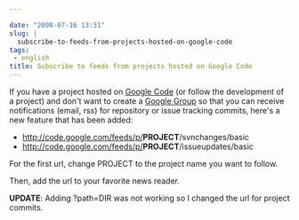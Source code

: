 ```yaml
---

date: "2008-07-16 13:31"
slug: |
  subscribe-to-feeds-from-projects-hosted-on-google-code
tags:
 - english
title: Subscribe to feeds from projects hosted on Google Code
---
```


If you have a project hosted on [Google Code](http://code.google.com)
(or follow the development of a project) and don't want to create a
[Google Group](http://groups.google.com) so that you can receive
notifications (email, rss) for repository or issue tracking commits,
here's a new feature that has been added:

-   <http://code.google.com/feeds/p/>**PROJECT**/svnchanges/basic
-   <http://code.google.com/feeds/p/>**PROJECT**/issueupdates/basic

For the first url, change PROJECT to the project name you want to
follow.

Then, add the url to your favorite news reader.

**UPDATE**: Adding ?path=DIR was not working so I changed the url for
project commits.

